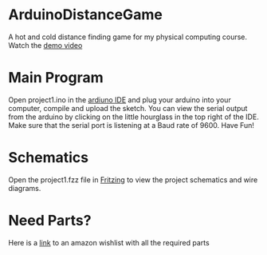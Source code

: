 # ArduinoDistanceGame
A hot and cold distance finding game for my physical computing course.
Watch the [demo video](https://youtu.be/z3_NquG4n1w)

# Main Program
Open project1.ino in the [ardiuno IDE](https://www.arduino.cc/en/main/software) and plug your arduino into your computer, compile and upload the sketch. 
You can view the serial output from the arduino by clicking on the little hourglass in the top right of the IDE. 
Make sure that the serial port is listening at a Baud rate of 9600.
Have Fun!

# Schematics
Open the project1.fzz file in [Fritzing](http://fritzing.org/download/) to view the project schematics and wire diagrams.

# Need Parts?
Here is a [link](http://a.co/2bNZCs9) to an amazon wishlist with all the required parts
